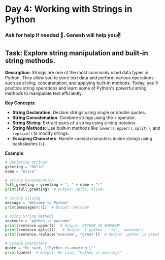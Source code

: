 # Day 4: Working with Strings in Python

### Ask for help if needed 🥹. Ganesh will help you✌️

## **Task**: Explore string manipulation and built-in string methods.

**Description**:
Strings are one of the most commonly used data types in Python. They allow you to store text data and perform various operations such as slicing, concatenation, and applying built-in methods. Today, you'll practice string operations and learn some of Python's powerful string methods to manipulate text efficiently.

**Key Concepts**:
- **String Declaration**: Declare strings using single or double quotes.
- **String Concatenation**: Combine strings using the `+` operator.
- **String Slicing**: Extract parts of a string using slicing notation.
- **String Methods**: Use built-in methods like `lower()`, `upper()`, `split()`, and `replace()` to modify strings.
- **Escaping Characters**: Handle special characters inside strings using backslashes (`\`).

**Example**:
```python
# Declaring strings
greeting = "Hello"
name = "Alice"

# String Concatenation
full_greeting = greeting + ", " + name + "!"
print(full_greeting)  # Output: Hello, Alice!

# String Slicing
message = "Welcome to Python"
print(message[0:7])  # Output: Welcome

# Using String Methods
sentence = "python is awesome"
print(sentence.upper())  # Output: PYTHON IS AWESOME
print(sentence.split())   # Output: ['python', 'is', 'awesome']
print(sentence.replace("awesome", "great"))  # Output: python is great

# Escape Characters
quote = "He said, \"Python is amazing!\""
print(quote)  # Output: He said, "Python is amazing!"
